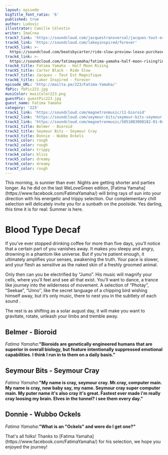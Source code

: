 ```yaml
---
layout: episode
bigTitle_font_ratio: '6'
published: true
author: Ludovic
illustrator: Camille Célestin
writer: ImaCrea
track7_link: 'https://soundcloud.com/jacquestransversal/jacques-tout-est-magnifique'
track6_link: 'https://soundcloud.com/lakeyinspired/forever'
track5_link: >-
  https://soundcloud.com/beatsbycarter/ride-slow-preview-lease-purchase-info-full-beat-pack-in-description
track4_link: >-
  https://soundcloud.com/fatimayamaha/fatima-yamaha-half-moon-rising?in=fatimayamaha/sets/fatima-yamaha-between-worlds
track4_title: Fatima Yamaha - Half Moon Rising
track5_title: Carter Black - Ride Slow
track7_title: Jacques - Tout Est Magnifique
track6_title: Laker Inspired - Forever
episode_URL: 'http://mailta.pe/223/Fatima-Yamaha/'
fbPic: fbPic223.jpg
musiColor: musiColor223.png
guestPic: guestPic223.jpg
guest_name: Fatima Yamaha
category: '223'
track1_link: 'https://soundcloud.com/magnetronmusic/11-bioroid'
track2_link: 'https://soundcloud.com/seymour-bits/seymour-bits-seymour-cray'
track3_link: 'https://soundcloud.com/magnetronmusic/5051083098182-01-04'
track1_title: Belmer - Bioroid
track2_title: Seymour Bits - Seymour Cray
track3_title: Donnie - Wubbo Ockels
track1_color: rough
track2_color: rough
track3_color: trippy
track4_color: bliss
track5_color: dreamy
track6_color: dreamy
track7_color: rough
---
```

<p id="introduction">This morning, is sunnier than ever. Nights are getting shorter and parties longer. As he did on the last WeLoveGreen edition, [Fatima Yamaha](https://www.facebook.com/FatimaYamaha/) will bring rays of sun into your direction with his energetic and trippy selection. Our complementary chill selection will delicately invite you for a sunbath on the poolside. Yes darling, this time it is for real: Summer is here.</p>

# Blood Type Decaf 

If you’ve ever stopped drinking coffee for more than five days, you’ll notice that a certain part of you vanishes away. It makes you sleepy and angry, drowning in a phantom like universe. But if you’re patient enough, it ultimately amplifies your senses, awakening the truth. Your pace is slower, and your flesh as sensitive as the naked skin of a freshly groomed animal.  

Only then can you be electrified by “Jumo”. His music will magnify your cells, where you’ll feel and see all that exist. You’ll want to dance, a trance like journey into the wilderness of movement. A selection of “Photay”, “Seekae”, “Unno’’, like the secret language of a chipping bird wishing himself away, but it’s only music, there to nest you in the subtlety of each sound . 

The rest is as shifting as a solar august day, it will make you want to gravitate, rotate, unleash your limbs and tremble away. 


## Belmer - Bioroid
_Fatima Yamaha_:**"**Bioroids are genetically engineered humans that are superior in overall biology, but feature intentionally suppressed emotional capabilities. I think I run in to them on a daily basis.**"**

## Seymour Bits - Seymour Cray
_Fatima Yamaha_:**"**My name is cray, seymour cray. Mr.cray, computer main. My name is cray, now baby say, my name. Seymour cray super computer main. My puter name it's also cray it's great. Fastest ever made i'm really cray loosing my brain. Elves in the tunnel? i see them every day.**"**

## Donnie - Wubbo Ockels
_Fatima Yamaha_:**"**What is an "Ockels" and were do I get one?**"**

<p id="outroduction">That's all folks! Thanks to [Fatima Yamaha](https://www.facebook.com/FatimaYamaha/) for his selection, we hope you enjoyed the journey!</p>
